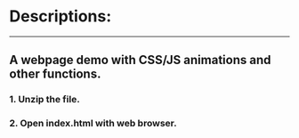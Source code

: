 # Descriptions: 
---
## A webpage demo with CSS/JS animations and other functions.
### 1. Unzip the file.
### 2. Open index.html with web browser.
